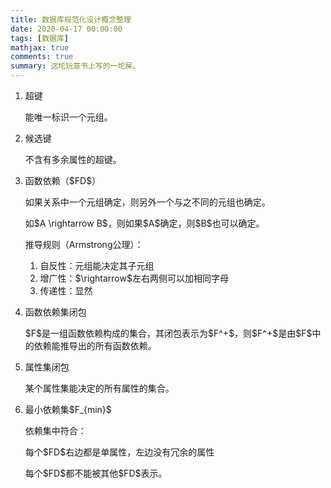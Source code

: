 ```yaml
---
title: 数据库规范化设计概念整理
date: 2020-04-17 00:00:00
tags: [数据库]
mathjax: true
comments: true
summary: 这坨玩意书上写的一坨屎。
---
```

<ol>
<li><p>超键</p>
<p>能唯一标识一个元组。</p>
</li>
<li><p>候选键</p>
<p>不含有多余属性的超键。</p>
</li>
<li><p>函数依赖（$FD$）</p>
<p>如果关系中一个元组确定，则另外一个与之不同的元组也确定。</p>
<p>如$A \rightarrow B$，则如果$A$确定，则$B$也可以确定。</p>
<p>推导规则（Armstrong公理）：</p>
<ol>
<li>自反性：元组能决定其子元组</li>
<li>增广性：$\rightarrow$左右两侧可以加相同字母</li>
<li>传递性：显然</li>
</ol>
</li>
<li><p>函数依赖集闭包</p>
<p>$F$是一组函数依赖构成的集合，其闭包表示为$F^+$，则$F^+$是由$F$中的依赖能推导出的所有函数依赖。</p>
</li>
<li><p>属性集闭包</p>
<p>某个属性集能决定的所有属性的集合。</p>
</li>
<li><p>最小依赖集$F_{min}$</p>
<p>依赖集中符合：</p>
<p>每个$FD$右边都是单属性，左边没有冗余的属性</p>
<p>每个$FD$都不能被其他$FD$表示。</p>
</li>
</ol>


